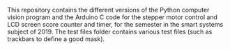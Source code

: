 This repository contains the different versions of the Python computer vision program and the Arduino C code for the stepper motor control and LCD screen score counter and timer, for the semester in the smart systems subject of 2019. The test files folder contains various test files (such as trackbars to define a good mask).
